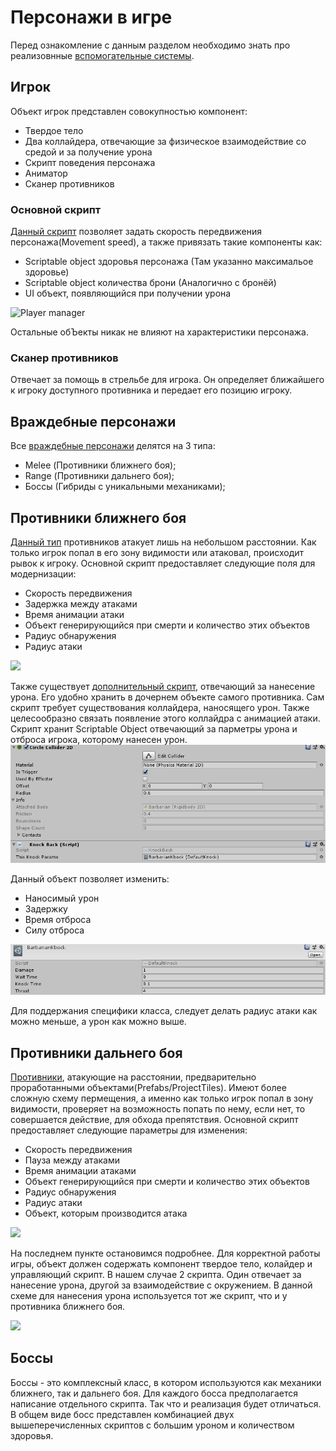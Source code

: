 # Персонажи в игре

Перед ознакомление с данным разделом необходимо знать про реализовнные [вспомогательные системы](/AdditionalSystems.md).

## Игрок

Объект игрок представлен совокупностью компонент:
- Твердое тело
- Два коллайдера, отвечающие за физическое взаимодействие со средой и за получение урона
- Скрипт поведения персонажа
- Аниматор
- Сканер противников

### Основной скрипт
[Данный скрипт](Assets/Scripts/Player/PlayerManager.cs) позволяет задать скорость передвижения персонажа(Movement speed), а также привязать такие компоненты как:
- Scriptable object здоровья персонажа (Там указанно максимальое здоровье)
- Scriptable object количества брони (Аналогично с бронёй)
- UI объект, появляющийся при получении урона

![Player manager](/Images/PlayerManager.png)

Остальные обЪекты никак не влияют на характеристики персонажа.

### Сканер противников
Отвечает за помощь в стрельбе для игрока. Он определяет ближайшего к игроку доступного противника и передает его позицию игроку.

## Враждебные персонажи

Все [враждебные персонажи](Assets/Scripts/Enemy/Enemy.cs) делятся на 3 типа:
- Melee (Противники ближнего боя);
- Range (Противники дальнего боя);
- Боссы (Гибриды с уникальными механиками);

## Противники ближнего боя

[Данный тип](Assets/Scripts/Enemy/Melee.cs) противников атакует лишь на небольшом расстоянии. Как только игрок попал в его зону видимости или атаковал, происходит рывок к игроку.
Основной скрипт предоставляет следующие поля для модернизации:
- Скорость передвижения
- Задержка между атаками
- Время анимации атаки
- Объект генерирующийся при смерти и количество этих объектов
- Радиус обнаружения
- Радиус атаки

![](/Images/Melee.png)

Также существует [дополнительный скрипт](Assets/Scripts/Damage/KnockBack.cs), отвечающий за нанесение урона.
Его удобно хранить в дочернем объекте самого противника. Сам скрипт требует существования коллайдера, наносящего урон. Также целесообразно связать появление этого коллайдра с анимацией атаки.
Скрипт хранит Scriptable Object отвечающий за парметры урона и отброса игрока, которому нанесен урон.
![](Images/MeleeDmg.png)

Данный объект позволяет изменить:
- Наносимый урон
- Задержку
- Время отброса
- Силу отброса

![](Images/MeleeKnock.png)

Для поддержания специфики класса, следует делать радиус атаки как можно меньше, а урон как можно выше.


## Противники дальнего боя

[Противники](Assets/Scripts/Enemy/Range.cs), атакующие на расстоянии, предварительно проработанными объектами(Prefabs/ProjectTiles). Имеют более сложную схему пермещения, а именно как только игрок попал в зону видимости, проверяет на возможность попать по нему, если нет, то совершается действие, для обхода препятствия. Основной скрипт предоставляет следующие параметры для изменения:
- Скорость передвижения
- Пауза между атаками
- Время анимации атаками
- Объект генерирующийся при смерти и количество этих объектов
- Радиус обнаружения
- Радиус атаки
- Объект, которым производится атака

![](/Images/Range.png)

На последнем пункте остановимся подробнее. Для корректной работы игры, объект должен содержать компонент твердое тело, колайдер и управляющий скрипт. В нашем случае 2 скрипта. Один отвечает за нанесение урона, другой за взаимодействие с окружением.
В данной схеме для нанесения урона используется тот же скрипт, что и у противника ближнего боя.

![](/Images/ProjectTile.png)

## Боссы

Боссы - это комплексный класс, в котором используются как механики ближнего, так и дальнего боя. Для каждого босса предполагается написание отдельного скрипта. Так что и реализация будет отличаться. В общем виде босс представлен комбинацией двух вышеперечисленных скриптов с большим уроном и количеством здоровья.
